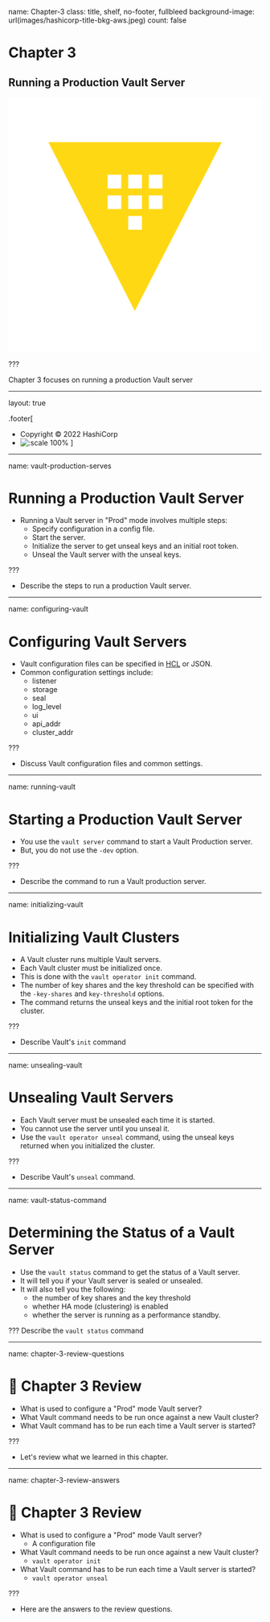 name: Chapter-3
class: title, shelf, no-footer, fullbleed
background-image: url(images/hashicorp-title-bkg-aws.jpeg)
count: false

# Chapter 3      
## Running a Production Vault Server

![:scale 15%](images/vault_logo_y.png)

???

Chapter 3 focuses on running a production Vault server

---
layout: true

.footer[
- Copyright © 2022 HashiCorp
- ![:scale 100%](https://hashicorp.github.io/field-workshops-assets/assets/logos/HashiCorp_Icon_Black.svg)
]

---
name: vault-production-serves
# Running a Production Vault Server
* Running a Vault server in "Prod" mode involves multiple steps:
  * Specify configuration in a config file.
  * Start the server.
  * Initialize the server to get unseal keys and an initial root token.
  * Unseal the Vault server with the unseal keys.

???
* Describe the steps to run a production Vault server.

---
name: configuring-vault
# Configuring Vault Servers
* Vault configuration files can be specified in <a href="https://github.com/hashicorp/hcl" target="_blank">HCL</a> or JSON.
* Common configuration settings include:
  * listener
  * storage
  * seal
  * log_level
  * ui
  * api_addr
  * cluster_addr

???
* Discuss Vault configuration files and common settings.

---
name: running-vault
# Starting a Production Vault Server
* You use the `vault server` command to start a Vault Production server.
* But, you do not use the `-dev` option.

???
* Describe the command to run a Vault production server.

---
name: initializing-vault
# Initializing Vault Clusters
* A Vault cluster runs multiple Vault servers.
* Each Vault cluster must be initialized once.
* This is done with the `vault operator init` command.
* The number of key shares and the key threshold can be specified with the `-key-shares` and `key-threshold` options.
* The command returns the unseal keys and the initial root token for the cluster.

???
* Describe Vault's `init` command

---
name: unsealing-vault
# Unsealing Vault Servers
* Each Vault server must be unsealed each time it is started.
* You cannot use the server until you unseal it.
* Use the `vault operator unseal` command, using the unseal keys returned when you initialized the cluster.

???
* Describe Vault's `unseal` command.

---
name: vault-status-command
# Determining the Status of a Vault Server
* Use the `vault status` command to get the status of a Vault server.
* It will tell you if your Vault server is sealed or unsealed.
* It will also tell you the following:
  * the number of key shares and the key threshold
  * whether HA mode (clustering) is enabled
  * whether the server is running as a performance standby.

???
Describe the `vault status` command

---
name: chapter-3-review-questions
# 📝 Chapter 3 Review

* What is used to configure a "Prod" mode Vault server?
* What Vault command needs to be run once against a new Vault cluster?
* What Vault command has to be run each time a Vault server is started?

???
* Let's review what we learned in this chapter.

---
name: chapter-3-review-answers
# 📝 Chapter 3 Review

* What is used to configure a "Prod" mode Vault server?
  * A configuration file
* What Vault command needs to be run once against a new Vault cluster?
  * `vault operator init`
* What Vault command has to be run each time a Vault server is started?
  * `vault operator unseal`

???
* Here are the answers to the review questions.
